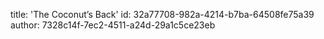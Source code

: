 title: 'The Coconut’s Back'
id: 32a77708-982a-4214-b7ba-64508fe75a39
author: 7328c14f-7ec2-4511-a24d-29a1c5ce23eb
